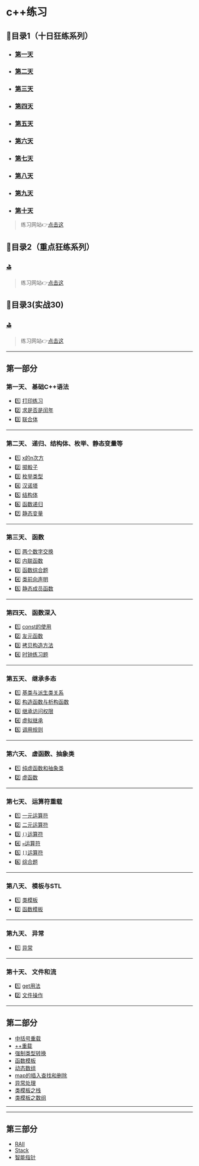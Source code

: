 # c++练习

## :bookmark_tabs:目录1（十日狂练系列）
 - ### [第一天](#one)
 - ### [第二天](#two)
 - ### [第三天](#three)
 - ### [第四天](#four)
 - ### [第五天](#five)
 - ### [第六天](#sixe)
 - ### [第七天](#seven)
 - ### [第八天](#eight)
 - ### [第九天](#nine)
 - ### [第十天](#ten)
> 练习网站:point_right:[点击这](https://light-city.club/sc/practical_exercises/10_day_practice/10_day/ "10日c++实战狂练")
## :bookmark_tabs:目录2（重点狂练系列）
### [:golf:](#ee)
> 练习网站:point_right:[点击这](https://light-city.club/sc/practical_exercises/key_exercises/key/ "重点狂练")
## :bookmark_tabs:目录3(实战30)
### [:golf:](#sz)
> 练习网站:point_right:[点击这](https://light-city.club/sc/learn_class/modern_C%2B%2B_30/jiketime_class/ "实战30讲")
----
## 第一部分
 <a id="one"></a>
### 第一天、 基础C++语法
- :one: [打印练习](./10_crazy_practice/PrintTest.cpp "PrintTest.cpp")
- :two: [求是否是闰年](./10_crazy_practice/leapyear.cpp "leapyear.cpp")
- :three: [联合体](./10_crazy_practice/union_t.cpp "union_t.cpp")

----
<a id="two"></a>

### 第二天、 递归、结构体、枚举、静态变量等
- :one: [x的n次方](./10_crazy_practice/pf.cpp "pf.cpp")
- :two: [掷骰子](./10_crazy_practice/RollDice.cpp "RollDice.cpp")
- :three: [枚举类型](./10_crazy_practice/enumweek.cpp "enumweek.cpp")
- :four: [汉诺塔](./10_crazy_practice/hanoi.cpp "hanoi.cpp")
- :five: [结构体](./10_crazy_practice/struct_practice.cpp "struct_practice.cpp")
- :six: [函数递归](./10_crazy_practice/func_recur.cpp "func_recur.cpp")
- :seven: [静态变量](./10_crazy_practice/static_var.cpp "static_var.cpp")

----
<a id="three"></a>
### 第三天、  函数
- :one: [两个数字交换](./10_crazy_practice/swap_number.cpp "swap_number.cpp")
- :two: [内联函数](./10_crazy_practice/inlinefunc.cpp "inlinefunc.cpp")
- :three: [函数综合题](./10_crazy_practice/big_question.cpp "big_question.cpp")
- :four: [类前向声明](./10_crazy_practice/class_define.cpp "class_define.cpp")
- :five: [静态成员函数](./10_crazy_practice/static_member.cpp "static_member.cpp")

----
<a id="four"></a>
### 第四天、 函数深入
- :one: [const的使用](./10_crazy_practice/const_use.cpp "const_use.cpp")
- :two: [友元函数](./10_crazy_practice/friend_distance.cpp "friend_distance.cpp")
- :three: [拷贝构造方法](./10_crazy_practice/copy "copy")
- :four: [时钟练习题](./10_crazy_practice/operator_test.cpp "operator_test.cpp")

----
<a id="five"></a>
### 第五天、 继承多态
- :one: [基类与派生类关系](./10_crazy_practice/base_derived.cpp "base_derived.cpp")
- :two: [构造函数与析构函数](./10_crazy_practice/Constructors%26Destructors "Constructors&26Destructors")
- :three: [继承访问权限](./10_crazy_practice/access.cpp "access.cpp")
- :four: [虚拟继承](./10_crazy_practice/virtual_class.cpp "virtual_class.cpp")
- :five: [调用规则](./10_crazy_practice/call_rules.cpp "call_rules.cpp")

----
<a id="six"></a>
### 第六天、 虚函数、抽象类
- :one: [纯虚函数和抽象类](./10_crazy_practice/abstract_class.cpp "abstract_class.cpp")
- :two: [虚函数](./10_crazy_practice/virutal_func.cpp "virutal_func.cpp")

----
<a id="seven"></a>
### 第七天、 运算符重载
- :one: [一元运算符](./10_crazy_practice/unary_operator.cpp "unary_operator.cpp")
- :two: [二元运算符](./10_crazy_practice/binary_operator.cpp "binary_operator.cpp")
- :three: [`()`运算符](./10_crazy_practice/parentheses_overload.cpp "parentheses_overload.cpp")
- :four: [`=`运算符](./10_crazy_practice/equal_overload.cpp "equal_overload.cpp")
- :five: [`[]`运算符](./10_crazy_practice/brackets_overload.cpp "brackets_overload.cpp")
- :six: [综合题](./10_crazy_practice/operator_overload.cpp "operator_overload.cpp")

----
<a id="eight"></a>
### 第八天、 模板与STL
- :one: [类模板](./10_crazy_practice/template_class.cpp "template_class.cpp")
- :two: [函数模板](./10_crazy_practice/template_func.cpp "template_func.cpp")

----
<a id="nine"></a>
### 第九天、 异常
- :one: [异常](./10_crazy_practice/excep.cpp "excep.cpp")

----
<a id="ten"></a>
### 第十天、 文件和流
- :one: [get用法](./10_crazy_practice/get_usage.cpp "get_usage.cpp")
- :two: [文件操作](./10_crazy_practice/FileStream "FileStream")

----
<a id="ee"></a>
## 第二部分
- [中括号重载](./key_crazy_practice/crazy_brackets.cpp "crazy_brackets.cpp")
- [++重载](./key_crazy_practice/plusplus_overload.cpp "plusplus_overload.cpp")
- [强制类型转换](./key_crazy_practice/operator_cast.cpp "operator_cast.cpp")
- [函数模板](./key_crazy_practice/crazy_temp_func.cpp "crazy_temp_func.cpp")
- [动态数组](./key_crazy_practice/crazy_dy_array.cpp "crazy_dy_array.cpp")
- [map的插入查找和删除](./key_crazy_practice/map_insert_del.cpp "map_insert_del.cpp")
- [异常处理](./key_crazy_practice/crazy_exp.cpp "crazy_exp.cpp")
- [类模板之栈](./key_crazy_practice/crazy_template_stack.cpp)
- [类模板之数组](./key_crazy_practice/crazy_array.cpp)

----
----
<a id="sz"></a>
## 第三部分
- [RAII](./actual_combat/ac_RAII.cpp)
- [Stack](./actual_combat/ac_stack.cpp)
- [智能指针](./actual_combat/smart_ptr)

